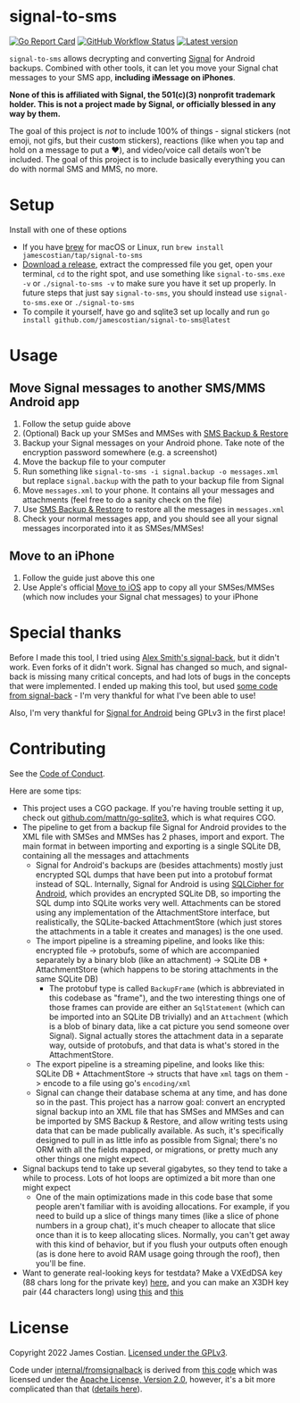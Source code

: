 # signal-to-sms

[![Go Report Card](https://goreportcard.com/badge/github.com/jamescostian/signal-to-sms)](https://goreportcard.com/report/github.com/jamescostian/signal-to-sms)
[![GitHub Workflow Status](https://img.shields.io/github/workflow/status/jamescostian/signal-to-sms/check)](https://github.com/jamescostian/signal-to-sms/actions?query=workflow%3Acheck)
[![Latest version](https://img.shields.io/github/v/release/jamescostian/signal-to-sms)](https://github.com/jamescostian/signal-to-sms/releases)

`signal-to-sms` allows decrypting and converting [Signal](https://www.signal.org/) for Android backups. Combined with other tools, it can let you move your Signal chat messages to your SMS app, **including iMessage on iPhones**.

**None of this is affiliated with Signal, the 501(c)(3) nonprofit trademark holder. This is not a project made by Signal, or officially blessed in any way by them.**

The goal of this project is _not_ to include 100% of things - signal stickers (not emoji, not gifs, but their custom stickers), reactions (like when you tap and hold on a message to put a :hearts:), and video/voice call details won't be included. The goal of this project is to include basically everything you can do with normal SMS and MMS, no more.

# Setup

Install with one of these options

- If you have [brew](https://brew.sh) for macOS or Linux, run `brew install jamescostian/tap/signal-to-sms`
- [Download a release](https://github.com/jamescostian/signal-to-sms/releases), extract the compressed file you get, open your terminal, `cd` to the right spot, and use something like `signal-to-sms.exe -v` or `./signal-to-sms -v` to make sure you have it set up properly. In future steps that just say `signal-to-sms`, you should instead use `signal-to-sms.exe` or `./signal-to-sms`
- To compile it yourself, have go and sqlite3 set up locally and run `go install github.com/jamescostian/signal-to-sms@latest`

# Usage

## Move Signal messages to another SMS/MMS Android app

1. Follow the setup guide above
1. (Optional) Back up your SMSes and MMSes with [SMS Backup & Restore](https://synctech.com.au/sms-backup-restore/)
1. Backup your Signal messages on your Android phone. Take note of the encryption password somewhere (e.g. a screenshot)
1. Move the backup file to your computer
1. Run something like `signal-to-sms -i signal.backup -o messages.xml` but replace `signal.backup` with the path to your backup file from Signal
1. Move `messages.xml` to your phone. It contains all your messages and attachments (feel free to do a sanity check on the file)
1. Use [SMS Backup & Restore](https://synctech.com.au/sms-backup-restore/) to restore all the messages in `messages.xml`
1. Check your normal messages app, and you should see all your signal messages incorporated into it as SMSes/MMSes!

## Move to an iPhone

1. Follow the guide just above this one
1. Use Apple's official [Move to iOS](https://play.google.com/store/apps/details?id=com.apple.movetoios) app to copy all your SMSes/MMSes (which now includes your Signal chat messages) to your iPhone

# Special thanks

Before I made this tool, I tried using [Alex Smith's signal-back](https://github.com/xeals/signal-back), but it didn't work. Even forks of it didn't work. Signal has changed so much, and signal-back is missing many critical concepts, and had lots of bugs in the concepts that were implemented. I ended up making this tool, but used [some code from signal-back](internal/fromsignalback) - I'm very thankful for what I've been able to use!

Also, I'm very thankful for [Signal for Android](https://github.com/signalapp/Signal-Android) being GPLv3 in the first place!

# Contributing

See the [Code of Conduct](CODE_OF_CONDUCT.md).

Here are some tips:

- This project uses a CGO package. If you're having trouble setting it up, check out [github.com/mattn/go-sqlite3](https://github.com/mattn/go-sqlite3), which is what requires CGO.
- The pipeline to get from a backup file Signal for Android provides to the XML file with SMSes and MMSes has 2 phases, import and export. The main format in between importing and exporting is a single SQLite DB, containing all the messages and attachments
  - Signal for Android's backups are (besides attachments) mostly just encrypted SQL dumps that have been put into a protobuf format instead of SQL. Internally, Signal for Android is using [SQLCipher for Android](https://www.zetetic.net/sqlcipher/sqlcipher-for-android/), which provides an encrypted SQLite DB, so importing the SQL dump into SQLite works very well. Attachments can be stored using any implementation of the AttachmentStore interface, but realistically, the SQLite-backed AttachmentStore (which just stores the attachments in a table it creates and manages) is the one used.
  - The import pipeline is a streaming pipeline, and looks like this: encrypted file -> protobufs, some of which are accompanied separately by a binary blob (like an attachment) -> SQLite DB + AttachmentStore (which happens to be storing attachments in the same SQLite DB)
    - The protobuf type is called `BackupFrame` (which is abbreviated in this codebase as "frame"), and the two interesting things one of those frames can provide are either an `SqlStatement` (which can be imported into an SQLite DB trivially) and an `Attachment` (which is a blob of binary data, like a cat picture you send someone over Signal). Signal actually stores the attachment data in a separate way, outside of protobufs, and that data is what's stored in the AttachmentStore.
  - The export pipeline is a streaming pipeline, and looks like this: SQLite DB + AttachmentStore -> structs that have `xml` tags on them -> encode to a file using go's `encoding/xml`
  - Signal can change their database schema at any time, and has done so in the past. This project has a narrow goal: convert an encrypted signal backup into an XML file that has SMSes and MMSes and can be imported by SMS Backup & Restore, and allow writing tests using data that can be made publically available. As such, it's specifically designed to pull in as little info as possible from Signal; there's no ORM with all the fields mapped, or migrations, or pretty much any other things one might expect.
- Signal backups tend to take up several gigabytes, so they tend to take a while to process. Lots of hot loops are optimized a bit more than one might expect
  - One of the main optimizations made in this code base that some people aren't familiar with is avoiding allocations. For example, if you need to build up a slice of things many times (like a slice of phone numbers in a group chat), it's much cheaper to allocate that slice once than it is to keep allocating slices. Normally, you can't get away with this kind of behavior, but if you flush your outputs often enough (as is done here to avoid RAM usage going through the roof), then you'll be fine.
- Want to generate real-looking keys for testdata? Make a VXEdDSA key (88 chars long for the private key) [here](https://play.golang.org/p/JsX6BBevqOi), and you can make an X3DH key pair (44 characters long) using [this](https://asecuritysite.com/encryption/go_x3dh) and [this](https://base64.guru/converter/encode/hex)

# License

Copyright 2022 James Costian. [Licensed under the GPLv3](LICENSE).

Code under [internal/fromsignalback](internal/fromsignalback) is derived from [this code](https://github.com/xeals/signal-back) which was licensed under the [Apache License, Version 2.0](internal/fromsignalback/signal-back-LICENSE), however, it's a bit more complicated than that ([details here](internal/fromsignalback/README.md)).
